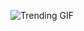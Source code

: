 
<!-- GIF_SECTION -->
![Trending GIF](https://media0.giphy.com/media/v1.Y2lkPThiYjIxNzcybDJ1c2FxNGwyYzM5ZGdzYjFsbHFzOWV6NjIxMGt5ZzRuaWNjMGFiZCZlcD12MV9naWZzX3NlYXJjaCZjdD1n/oaDcc0LTCuIAiGYrzn/giphy.gif)
<!-- END_GIF_SECTION -->
